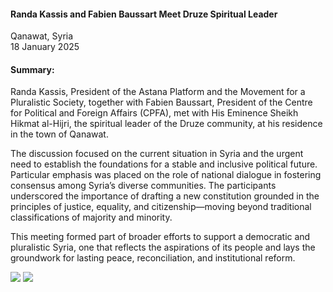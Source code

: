 <h4>Randa Kassis and Fabien Baussart Meet Druze Spiritual Leader</h4>


Qanawat, Syria 
<br>
18 January 2025


<h4>Summary:</h4>

Randa Kassis, President of the Astana Platform and the Movement for a Pluralistic Society, together with Fabien Baussart, President of the Centre for Political and Foreign Affairs (CPFA), met with His Eminence Sheikh Hikmat al-Hijri, the spiritual leader of the Druze community, at his residence in the town of Qanawat.

The discussion focused on the current situation in Syria and the urgent need to establish the foundations for a stable and inclusive political future. Particular emphasis was placed on the role of national dialogue in fostering consensus among Syria’s diverse communities. The participants underscored the importance of drafting a new constitution grounded in the principles of justice, equality, and citizenship—moving beyond traditional classifications of majority and minority.

This meeting formed part of broader efforts to support a democratic and pluralistic Syria, one that reflects the aspirations of its people and lays the groundwork for lasting peace, reconciliation, and institutional reform.

![](5.JPG)
![](6.JPG)
<p></p>
